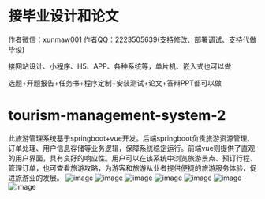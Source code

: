 # 接毕业设计和论文
作者微信：xunmaw001  作者QQ：2223505639(支持修改、部署调试、支持代做毕设)

接网站设计、小程序、H5、APP、各种系统等，单片机、嵌入式也可以做

选题+开题报告+任务书+程序定制+安装测试+论文+答辩PPT都可以做
# tourism-management-system-2
此旅游管理系统基于springboot+vue开发。后端springboot负责旅游资源管理、订单处理、用户信息存储等业务逻辑，保障系统稳定运行。前端vue则提供了直观的用户界面，具有良好的响应性。用户可以在该系统中浏览旅游景点、预订行程、管理订单，也可查看旅游攻略，为游客和旅游从业者提供便捷的旅游服务体验，促进旅游业的发展。
![image](https://github.com/user-attachments/assets/c31412b4-0a7b-4eeb-8179-f7c2b8f05216)
![image](https://github.com/user-attachments/assets/da67bc44-64ed-4c0b-a5fd-15791f4c6fcb)
![image](https://github.com/user-attachments/assets/df6963d6-9e27-46b0-8ae8-dc82dedcc846)
![image](https://github.com/user-attachments/assets/ba12a4d5-e488-4e87-b7c5-98528162219c)
![image](https://github.com/user-attachments/assets/b31701c4-db85-4b2e-8177-5f122d955e32)
![image](https://github.com/user-attachments/assets/585e4b9e-c251-4b04-8871-5f8afd157bb5)
![image](https://github.com/user-attachments/assets/2863b398-21d5-4999-a8cb-58f4e09ad77f)

